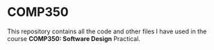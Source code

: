 # COMP350
This repository contains all the code and other files I have used in the course **COMP350: Software Design** Practical.
